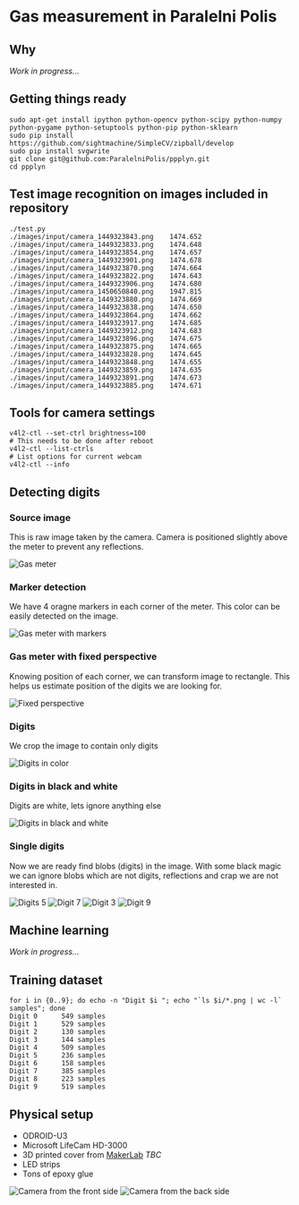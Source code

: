 # Gas measurement in Paralelni Polis

## Why

 *Work in progress...*

## Getting things ready
    sudo apt-get install ipython python-opencv python-scipy python-numpy python-pygame python-setuptools python-pip python-sklearn
    sudo pip install https://github.com/sightmachine/SimpleCV/zipball/develop
    sudo pip install svgwrite
    git clone git@github.com:ParalelniPolis/ppplyn.git
    cd ppplyn

## Test image recognition on images included in repository
    ./test.py
    ./images/input/camera_1449323843.png	1474.652
    ./images/input/camera_1449323833.png	1474.648
    ./images/input/camera_1449323854.png	1474.657
    ./images/input/camera_1449323901.png	1474.678
    ./images/input/camera_1449323870.png	1474.664
    ./images/input/camera_1449323822.png	1474.643
    ./images/input/camera_1449323906.png	1474.680
    ./images/input/camera_1450650840.png	1947.815
    ./images/input/camera_1449323880.png	1474.669
    ./images/input/camera_1449323838.png	1474.650
    ./images/input/camera_1449323864.png	1474.662
    ./images/input/camera_1449323917.png	1474.685
    ./images/input/camera_1449323912.png	1474.683
    ./images/input/camera_1449323896.png	1474.675
    ./images/input/camera_1449323875.png	1474.665
    ./images/input/camera_1449323828.png	1474.645
    ./images/input/camera_1449323848.png	1474.655
    ./images/input/camera_1449323859.png	1474.635
    ./images/input/camera_1449323891.png	1474.673
    ./images/input/camera_1449323885.png	1474.671

## Tools for camera settings
    v4l2-ctl --set-ctrl brightness=100
    # This needs to be done after reboot
    v4l2-ctl --list-ctrls
    # List options for current webcam
    v4l2-ctl --info

## Detecting digits

### Source image
This is raw image taken by the camera. Camera is positioned slightly above the meter to prevent any reflections.

![Gas meter](docs/board7.png)

### Marker detection
We have 4 oragne markers in each corner of the meter. This color can be easily detected on the image.

![Gas meter with markers](docs/image_with_markers.png)

### Gas meter with fixed perspective
Knowing position of each corner, we can transform image to rectangle. This helps us estimate position of the digits we are looking for.

![Fixed perspective](docs/fixed_perspective.png)

### Digits
We crop the image to contain only digits

![Digits in color](docs/digits_area.png)

### Digits in black and white
Digits are white, lets ignore anything else

![Digits in black and white](docs/white_digits.png)

### Single digits
Now we are ready find blobs (digits) in the image. With some black magic we can ignore blobs which are not digits, reflections and crap we are not interested in.

![Digits 5](docs/5.png) ![Digit 7](docs/7.png) ![Digit 3](docs/3.png) ![Digit 9](docs/9.png)

## Machine learning
 *Work in progress...*

## Training dataset
    for i in {0..9}; do echo -n "Digit $i "; echo "`ls $i/*.png | wc -l` samples"; done
    Digit 0      549 samples
    Digit 1      529 samples
    Digit 2      130 samples
    Digit 3      144 samples
    Digit 4      509 samples
    Digit 5      236 samples
    Digit 6      158 samples
    Digit 7      385 samples
    Digit 8      223 samples
    Digit 9      519 samples

## Physical setup

* ODROID-U3
* Microsoft LifeCam HD-3000
* 3D printed cover from [MakerLab](http://makerslab.cz/) *TBC*
* LED strips
* Tons of epoxy glue

![Camera from the front side](docs/camera_front.jpg) ![Camera from the back side](docs/camera_back.jpg)